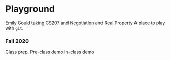 # Playground
Emily Gould taking CS207 and Negotiation and Real Property
A place to play with `git`.

### Fall 2020
Class prep.
Pre-class demo
In-class demo
